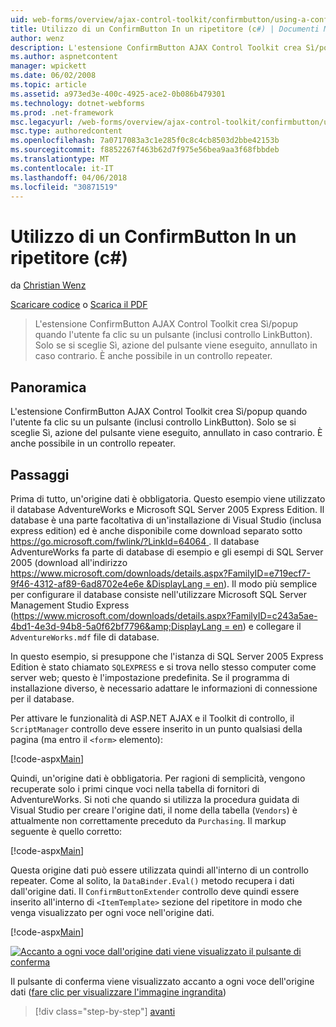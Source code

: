```yaml
---
uid: web-forms/overview/ajax-control-toolkit/confirmbutton/using-a-confirmbutton-in-a-repeater-cs
title: Utilizzo di un ConfirmButton In un ripetitore (c#) | Documenti Microsoft
author: wenz
description: L'estensione ConfirmButton AJAX Control Toolkit crea Sì/popup quando l'utente fa clic su un pulsante (inclusi controllo LinkButton). Solo se è Sì...
ms.author: aspnetcontent
manager: wpickett
ms.date: 06/02/2008
ms.topic: article
ms.assetid: a973ed3e-400c-4925-ace2-0b086b479301
ms.technology: dotnet-webforms
ms.prod: .net-framework
msc.legacyurl: /web-forms/overview/ajax-control-toolkit/confirmbutton/using-a-confirmbutton-in-a-repeater-cs
msc.type: authoredcontent
ms.openlocfilehash: 7a0717083a3c1e285f0c8c4cb8503d2bbe42153b
ms.sourcegitcommit: f8852267f463b62d7f975e56bea9aa3f68fbbdeb
ms.translationtype: MT
ms.contentlocale: it-IT
ms.lasthandoff: 04/06/2018
ms.locfileid: "30871519"
---
```

<a name="using-a-confirmbutton-in-a-repeater-c"></a>Utilizzo di un ConfirmButton In un ripetitore (c#)
====================
da [Christian Wenz](https://github.com/wenz)

[Scaricare codice](http://download.microsoft.com/download/8/6/d/86dea6c6-bb92-4fa6-aa14-f8c0f82100f5/ConfirmButton1.cs.zip) o [Scarica il PDF](http://download.microsoft.com/download/b/6/a/b6ae89ee-df69-4c87-9bfb-ad1eb2b23373/confirmbutton1CS.pdf)

> L'estensione ConfirmButton AJAX Control Toolkit crea Sì/popup quando l'utente fa clic su un pulsante (inclusi controllo LinkButton). Solo se si sceglie Sì, azione del pulsante viene eseguito, annullato in caso contrario. È anche possibile in un controllo repeater.


## <a name="overview"></a>Panoramica

L'estensione ConfirmButton AJAX Control Toolkit crea Sì/popup quando l'utente fa clic su un pulsante (inclusi controllo LinkButton). Solo se si sceglie Sì, azione del pulsante viene eseguito, annullato in caso contrario. È anche possibile in un controllo repeater.

## <a name="steps"></a>Passaggi

Prima di tutto, un'origine dati è obbligatoria. Questo esempio viene utilizzato il database AdventureWorks e Microsoft SQL Server 2005 Express Edition. Il database è una parte facoltativa di un'installazione di Visual Studio (inclusa express edition) ed è anche disponibile come download separato sotto [ https://go.microsoft.com/fwlink/?LinkId=64064 ](https://go.microsoft.com/fwlink/?LinkId=64064). Il database AdventureWorks fa parte di database di esempio e gli esempi di SQL Server 2005 (download all'indirizzo [ https://www.microsoft.com/downloads/details.aspx?FamilyID=e719ecf7-9f46-4312-af89-6ad8702e4e6e &amp;DisplayLang = en](https://www.microsoft.com/downloads/details.aspx?FamilyID=e719ecf7-9f46-4312-af89-6ad8702e4e6e&amp;DisplayLang=en)). Il modo più semplice per configurare il database consiste nell'utilizzare Microsoft SQL Server Management Studio Express ([https://www.microsoft.com/downloads/details.aspx?FamilyID=c243a5ae-4bd1-4e3d-94b8-5a0f62bf7796&amp;DisplayLang = en](https://www.microsoft.com/downloads/details.aspx?FamilyID=c243a5ae-4bd1-4e3d-94b8-5a0f62bf7796&amp;DisplayLang=en)) e collegare il `AdventureWorks.mdf` file di database.

In questo esempio, si presuppone che l'istanza di SQL Server 2005 Express Edition è stato chiamato `SQLEXPRESS` e si trova nello stesso computer come server web; questo è l'impostazione predefinita. Se il programma di installazione diverso, è necessario adattare le informazioni di connessione per il database.

Per attivare le funzionalità di ASP.NET AJAX e il Toolkit di controllo, il `ScriptManager` controllo deve essere inserito in un punto qualsiasi della pagina (ma entro il `<form>` elemento):

[!code-aspx[Main](using-a-confirmbutton-in-a-repeater-cs/samples/sample1.aspx)]

Quindi, un'origine dati è obbligatoria. Per ragioni di semplicità, vengono recuperate solo i primi cinque voci nella tabella di fornitori di AdventureWorks. Si noti che quando si utilizza la procedura guidata di Visual Studio per creare l'origine dati, il nome della tabella (`Vendors`) è attualmente non correttamente preceduto da `Purchasing`. Il markup seguente è quello corretto:

[!code-aspx[Main](using-a-confirmbutton-in-a-repeater-cs/samples/sample2.aspx)]

Questa origine dati può essere utilizzata quindi all'interno di un controllo repeater. Come al solito, la `DataBinder.Eval()` metodo recupera i dati dall'origine dati. Il `ConfirmButtonExtender` controllo deve quindi essere inserito all'interno di `<ItemTemplate>` sezione del ripetitore in modo che venga visualizzato per ogni voce nell'origine dati.

[!code-aspx[Main](using-a-confirmbutton-in-a-repeater-cs/samples/sample3.aspx)]


[![Accanto a ogni voce dall'origine dati viene visualizzato il pulsante di conferma](using-a-confirmbutton-in-a-repeater-cs/_static/image2.png)](using-a-confirmbutton-in-a-repeater-cs/_static/image1.png)

Il pulsante di conferma viene visualizzato accanto a ogni voce dell'origine dati ([fare clic per visualizzare l'immagine ingrandita](using-a-confirmbutton-in-a-repeater-cs/_static/image3.png))

> [!div class="step-by-step"]
> [avanti](using-a-confirmbutton-in-a-repeater-vb.md)
